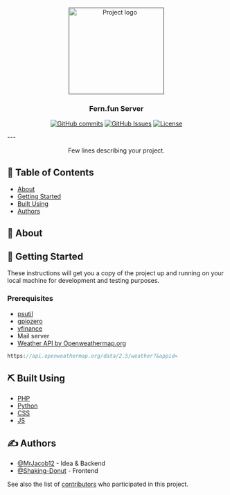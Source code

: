 <p align="center">
 <a href=""><img width=220px height=200px src="https://www.raspberrypi.org/app/uploads/2011/10/Raspi-PGB001.png" alt="Project logo"></a>
</p>

<h3 align="center">Fern.fun Server</h3>

<div align="center">

[![GitHub commits](https://img.shields.io/github/commits-since/Fern-fun/Fern.fun-Server/1.5.0.svg)](https://github.com/Fern-fun/Fern.fun-Server/tree/1.5.0)
[![GitHub Issues](https://img.shields.io/github/issues/fern-fun/Fern.fun-Server.svg)](https://github.com/fern-fun/fern.fun/issues)
[![License](https://img.shields.io/github/license/fern-fun/Fern.fun-Server.svg)](/LICENSE)

</div>
---

<p align="center"> Few lines describing your project.
    <br> 
</p>

## 📝 Table of Contents
<!-- -  -->
<!-- - [Deployment](#deployment) -->
<!-- - [Usage](#usage) -->

- [About](#about)
- [Getting Started](#getting_started)
- [Built Using](#built_using)
- [Authors](#authors)

## 🧐 About <a name = "about"></a>


## 🏁 Getting Started <a name = "getting_started"></a>

These instructions will get you a copy of the project up and running on your local machine for development and testing purposes.

### Prerequisites <a name = "prerequisites"></a>

* [psutil](https://pypi.org/project/psutil/)
* [gpiozero](https://gpiozero.readthedocs.io/en/stable/)
* [yfinance](https://pypi.org/project/yfinance/ )
* Mail server
* [Weather API by Openweathermap.org](https://openweathermap.org/current)
```php
https://api.openweathermap.org/data/2.5/weather?&appid=
```
<!-- 
### Installing

A step by step series of examples that tell you how to get a development env running.

Say what the step will be

```
Give the example
```

And repeat

```
until finished
```

End with an example of getting some data out of the system or using it for a little demo. -->

<!-- ## 🔧 Running the tests <a name = "tests"></a>

Explain how to run the automated tests for this system.

### Break down into end to end tests

Explain what these tests test and why

```
Give an example
```

### And coding style tests

Explain what these tests test and why

```
Give an example
``` -->

<!-- ## 🎈 Usage <a name="usage"></a>

Add notes about how to use the system.

## 🚀 Deployment <a name = "deployment"></a>

Add additional notes about how to deploy this on a live system. -->

## ⛏️ Built Using <a name = "built_using"></a>

- [PHP](https://www.php.net) 
- [Python](https://www.python.org) 
- [CSS](https://html.com)
- [JS](https://www.javascript.com) 

## ✍️ Authors <a name = "authors"></a>

- [@MrJacob12](https://github.com/mrjacob12) - Idea & Backend
- [@Shaking-Donut](https://github.com/shaking-donut) - Frontend

See also the list of [contributors](https://github.com/fern-fun/Fern.fun-Server/contributors) who participated in this project.

<!-- ## 🎉 Acknowledgements <a name = "acknowledgement"></a>

- Hat tip to anyone whose code was used
- Inspiration
- References -->
